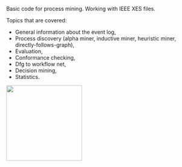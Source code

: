 Basic code for process mining. Working with IEEE XES files.

Topics that are covered:
* General information about the event log,
* Process discovery (alpha miner, inductive miner, heuristic miner, directly-follows-graph),
* Evaluation,
* Conformance checking,
* Dfg to workflow net,
* Decision mining,
* Statistics.

 <img src="https://github.com/dabusted/certificate/blob/main/unnamed.jpg" width="200" height="200">

